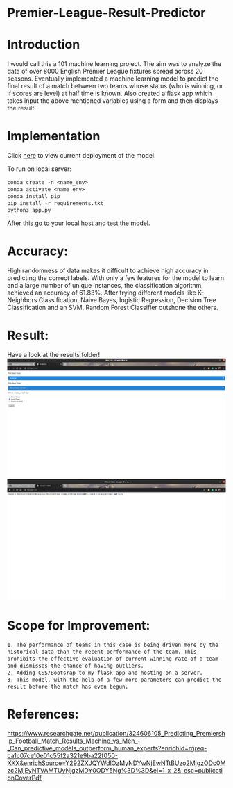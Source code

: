 # Premier-League-Result-Predictor

# Introduction
I would call this a 101 machine learning project. The aim was to analyze the data of over 8000 English Premier League fixtures spread across 20 seasons. Eventually implemented a machine learning model to predict the final result of a match between two teams whose status (who is winning, or if scores are level) at half time is known. Also created a flask app which takes input the above mentioned variables using a form and then displays the result.

# Implementation

Click [here](https://plpredictor.herokuapp.com/) to view current deployment of the model.

To run on local server:
~~~
conda create -n <name_env>
conda activate <name_env>
conda install pip
pip install -r requirements.txt
python3 app.py
~~~
After this go to your local host and test the model. 

# Accuracy:
High randomness of data makes it difficult to achieve high accuracy in predicting the correct labels. With only a few features for the model to learn and a large number of unique instances, the classification algorithm achieved an accuracy of 61.83%. After trying different models like K-Neighbors Classification, Naive Bayes, logistic Regression, Decision Tree Classification and an SVM, Random Forest Classifier outshone the others. 

# Result:

Have a look at the results folder!
![](results/input.png)![](results/output.png)

# Scope for Improvement:
    1. The performance of teams in this case is being driven more by the historical data than the recent performance of the team. This prohibits the effective evaluation of current winning rate of a team and dismisses the chance of having outliers. 
    2. Adding CSS/Bootsrap to my flask app and hosting on a server. 
    3. This model, with the help of a few more parameters can predict the result before the match has even begun.



# References:
https://www.researchgate.net/publication/324606105_Predicting_Premiership_Football_Match_Results_Machine_vs_Men_-_Can_predictive_models_outperform_human_experts?enrichId=rgreq-ca1c07ce10e01c55f2a321e9ba22f050-XXX&enrichSource=Y292ZXJQYWdlOzMyNDYwNjEwNTtBUzo2MjgzODc0Mzc2MjEyNTVAMTUyNjgzMDY0ODY5Ng%3D%3D&el=1_x_2&_esc=publicationCoverPdf
